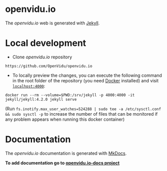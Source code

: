 # openvidu.io

The _openvidu.io_ web is generated with [Jekyll](https://jekyllrb.com/).

# Local development

- Clone _openvidu.io_ repository
```
https://github.com/OpenVidu/openvidu.io
```
- To locally preview the changes, you can execute the following command in the root folder of the repository (you need [Docker](https://store.docker.com/search?type=edition&offering=community) installed) and visit [`localhost:4000`](http://localhost:4000):

```
docker run --rm --volume=$PWD:/srv/jekyll -p 4000:4000 -it jekyll/jekyll:4.2.0 jekyll serve
```
(Run `fs.inotify.max_user_watches=524288 | sudo tee -a /etc/sysctl.conf && sudo sysctl -p` to increase the number of files that can be monitored if any problem appears when running this docker container)

# Documentation

The _openvidu.io_ documentation is generated with [MkDocs](http://www.mkdocs.org).

**To add documentation go to [openvidu.io-docs project](https://github.com/OpenVidu/openvidu.io-docs)**
